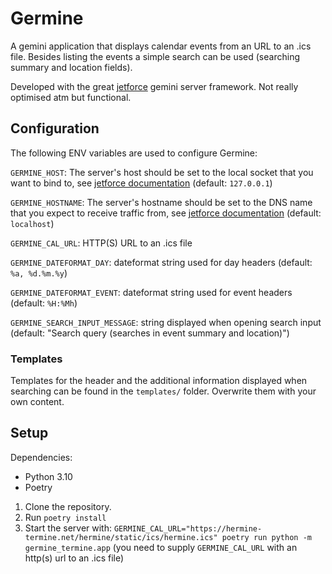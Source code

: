 # Germine

A gemini application that displays calendar events from an URL to an .ics file. Besides listing the events a simple search can be used (searching summary and location fields).

Developed with the great [jetforce](https://github.com/michael-lazar/jetforce) gemini server framework. Not really optimised atm but functional.

## Configuration

The following ENV variables are used to configure Germine:

`GERMINE_HOST`: The server's host should be set to the local socket that you want to bind to, see [jetforce documentation](https://github.com/michael-lazar/jetforce#usage) (default: `127.0.0.1`)

`GERMINE_HOSTNAME`: The server's hostname should be set to the DNS name that you expect to receive traffic from, see [jetforce documentation](https://github.com/michael-lazar/jetforce#usage) (default: `localhost`)

`GERMINE_CAL_URL`: HTTP(S) URL to an .ics file

`GERMINE_DATEFORMAT_DAY`: dateformat string used for day headers (default: `%a, %d.%m.%y`)

`GERMINE_DATEFORMAT_EVENT`: dateformat string used for event headers (default: `%H:%Mh`)

`GERMINE_SEARCH_INPUT_MESSAGE`: string displayed when opening search input (default: "Search query (searches in event summary and location)")

### Templates

Templates for the header and the additional information displayed when searching can be found in the `templates/` folder. Overwrite them with your own content.

## Setup

Dependencies:

* Python 3.10
* Poetry

1. Clone the repository.
2. Run `poetry install`
3. Start the server with: `GERMINE_CAL_URL="https://hermine-termine.net/hermine/static/ics/hermine.ics" poetry run python -m germine_termine.app` (you need to supply `GERMINE_CAL_URL` with an http(s) url to an .ics file)
